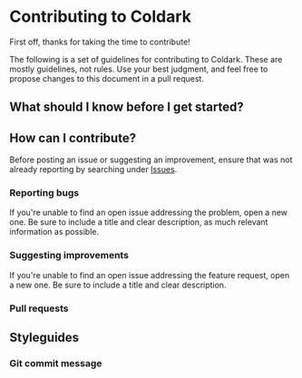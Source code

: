 # Contributing to Coldark

First off, thanks for taking the time to contribute!

The following is a set of guidelines for contributing to Coldark. These are mostly guidelines, not rules. Use your best judgment, and feel free to propose changes to this document in a pull request.

## What should I know before I get started?

## How can I contribute?

Before posting an issue or suggesting an improvement, ensure that was not already reporting by searching under [Issues](https://github.com/ArmandPhilippot/coldark/issues).

### Reporting bugs

If you're unable to find an open issue addressing the problem, open a new one. Be sure to include a title and clear description, as much relevant information as possible.

### Suggesting improvements

If you're unable to find an open issue addressing the feature request, open a new one. Be sure to include a title and clear description.

### Pull requests

## Styleguides

### Git commit message

